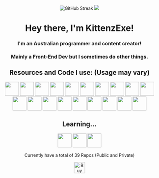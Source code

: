 <div align="center">
  <img src="https://streak-stats.demolab.com?user=KittenzExe&theme=transparent&hide_border=true&date_format=j%20M%5B%20Y%5D&currStreakNum=7D77D7&dates=7D77D7&fire=7D77D7&sideLabels=7D77D7&sideNums=7D77D7&ring=7D77D7&currStreakLabel=7D77D7" alt="GitHub Streak">
  <img src="https://github-profile-trophy.vercel.app/?username=kittenzexe&theme=darkhub&no-frame=true&no-bg=true&column=3&row=2&margin-w=5"/>
</div>
<div align="center">
  <h1>Hey there, I'm KittenzExe!</h1>
  <h3>I'm an Australian programmer and content creator!</h3>
  <h3>Mainly a Front-End Dev but I sometimes do other things.</h3>
  <h2>Resources and Code I use: (Usage may vary)</h2>
  <p>   
    <img src="https://cdn.jsdelivr.net/gh/devicons/devicon/icons/blender/blender-original.svg" width="45" height="45"/>
    <img src="https://cdn.jsdelivr.net/gh/devicons/devicon/icons/csharp/csharp-original.svg" width="45" height="45"/>
    <img src="https://cdn.jsdelivr.net/gh/devicons/devicon/icons/css3/css3-original.svg" width="45" height="45"/>
    <img src="https://cdn.jsdelivr.net/gh/devicons/devicon/icons/digitalocean/digitalocean-original.svg" width="45" height="45"/>
    <img src="https://cdn.jsdelivr.net/gh/devicons/devicon/icons/firebase/firebase-plain.svg" width="45" height="45"/>
    <img src="https://cdn.jsdelivr.net/gh/devicons/devicon/icons/firefox/firefox-plain.svg" width="45" height="45"/>
    <img src="https://cdn.jsdelivr.net/gh/devicons/devicon/icons/git/git-original.svg" width="45" height="45"/>
    <img src="https://cdn.jsdelivr.net/gh/devicons/devicon/icons/github/github-original.svg" width="45" height="45"/>
    <img src="https://cdn.jsdelivr.net/gh/devicons/devicon/icons/googlecloud/googlecloud-original.svg" width="45" height="45"/>
    <img src="https://cdn.jsdelivr.net/gh/devicons/devicon/icons/html5/html5-original.svg" width="45" height="45"/>
    <img src="https://cdn.jsdelivr.net/gh/devicons/devicon/icons/illustrator/illustrator-plain.svg" width="45" height="45"/>
    <img src="https://cdn.jsdelivr.net/gh/devicons/devicon/icons/javascript/javascript-original.svg" width="45" height="45"/>
    <img src="https://cdn.jsdelivr.net/gh/devicons/devicon/icons/python/python-original.svg" width="45" height="45"/>
    <img src="https://cdn.jsdelivr.net/gh/devicons/devicon/icons/pytorch/pytorch-original.svg" width="45" height="45"/>
    <img src="https://cdn.jsdelivr.net/gh/devicons/devicon/icons/svelte/svelte-original.svg" width="45" height="45"/>
    <img src="https://cdn.jsdelivr.net/gh/devicons/devicon/icons/trello/trello-plain.svg" width="45" height="45"/>
    <img src="https://cdn.jsdelivr.net/gh/devicons/devicon/icons/typescript/typescript-original.svg" width="45" height="45"/>
    <img src="https://cdn.jsdelivr.net/gh/devicons/devicon/icons/vscode/vscode-original.svg" width="45" height="45"/>
    <img src="https://cdn.jsdelivr.net/gh/devicons/devicon/icons/windows8/windows8-original.svg" width="45" height="45"/>
  </p>
  <h2>Learning...</h2>
  <p>   
    <img src="https://cdn.jsdelivr.net/gh/devicons/devicon/icons/lua/lua-original-wordmark.svg" width="45" height="45"/>
    <img src="https://cdn.jsdelivr.net/gh/devicons/devicon/icons/rust/rust-plain.svg" width="45" height="45"/>
    <img src="https://upload.wikimedia.org/wikipedia/commons/1/1f/WebAssembly_Logo.svg" width="45" height="45"/>
  </p>
  <p>Currently have a total of 39 Repos (Public and Private)</p>
  <a href='https://ko-fi.com/K3K6ILI1Q' target='_blank'><img height='36' style='border:0px;height:36px;' src='https://storage.ko-fi.com/cdn/kofi2.png?v=3' border='0' alt='Buy Me a Coffee at ko-fi.com' /></a>
</div>
